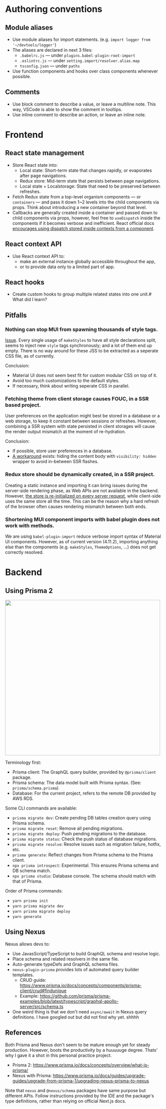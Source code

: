 # Authoring conventions

## Module aliases

- Use module aliases for import statements. (e.g. `import logger from '~/devtools/logger'`)
- The aliases are declared in next 3 files:
  - `.babelrc.js` — under `plugins.babel-plugin-root-import`
  - `.eslintrc.js` — under `setting.import/resolver.alias.map`
  - `tsconfig.json` — under `paths`
- Use function components and hooks over class components whenever possible.

## Comments

- Use block comment to describe a value, or leave a multiline note. This way, VSCode is able to show the comment in tooltips.
- Use inline comment to describe an action, or leave an inline note.

# Frontend

## React state management

- Store React state into:
  - Local state: Short-term state that changes rapidly, or evaporates after page navigations.
  - Redux store: Mid-term state that persists between page navigations.
  - Local state + Localstorage: State that need to be preserved between refreshes.
- Fetch Redux state from a top-level organism components &mdash; or `containers` &mdash;
  and pass it down 1~2 levels into the child components via props. Think about introducing
  a new container beyond that level.
- Callbacks are generally created inside a container and passed down to child components via props,
  however, feel free to `useDispatch` inside the components if it becomes verbose and inefficient.
  React official docs [encourages using dispatch stored inside contexts from a component](https://reactjs.org/docs/hooks-faq.html#how-to-avoid-passing-callbacks-down).

## React context API

- Use React context API to:
  - make an external instance globally accessible throughout the app,
  - or to provide data only to a limited part of app.

## React hooks

- Create custom hooks to group multiple related states into one unit.# What did I learn?

## Pitfalls

### Nothing can stop MUI from spawning thousands of style tags.

[Issue](https://github.com/mui-org/material-ui/issues/16543). Every single usage of `makeStyles` to have all style declarations split, seems to inject new `style` tags synchronously; and a lot of them end up empty. There is no way around for these JSS to be extracted as a seperate CSS file, as of currently.

Conclusion:

- Material UI does not seem best fit for custom modular CSS on top of it.
- Avoid too much customizations to the default styles.
- If necessary, think about writing seperate CSS in parallel.

### Fetching theme from client storage causes FOUC, in a SSR based project.

User preferences on the application might best be stored in a database or a web storage, to keep it constant between sessions or refreshes. However, combining a SSR system with state persisted in client storages will cause the render output mismatch at the moment of re-hydration.

Conclusion:

- If possible, store user preferences in a database.
- [A workaround](https://brianlovin.com/overthought/adding-dark-mode-with-next-js) exists: hiding the content body with `visibility: hidden` wrapper to avoid in-between SSR flashes.

### Redux store should be dynamically created, in a SSR project.

Creating a static instance and importing it can bring issues during the server-side rendering phase, as Web APIs are not available in the backend. However, [the store is re-initialized on every server request](https://github.com/vercel/next.js/tree/canary/examples/with-redux), while client-side uses the same store all the time. This can be the reason why a hard refresh of the browser often causes rendering mismatch between both ends.

### Shortening MUI component imports with babel plugin does not work with methods.

We are using `babel-plugin-import` reduce verbose import syntax of Material UI components. However, as of current version (4.11.2), importing anything else than the components (e.g. `makeStyles`, `ThemeOptions`, ...) does not get correctly resolved.

# Backend

## Using Prisma 2

<img src="https://i.imgur.com/FensWfo.png" width="500" />

Terminology first:

- Prisma client: The GraphQL query builder, provided by `@prisma/client` package.
- Prisma schema: The data model built with Prisma syntax. (See: `prisma/schema.prisma`)
- Database: For the current project, refers to the remote DB provided by AWS RDS.

Some CLI commands are available:

- `prisma migrate dev`: Create pending DB tables creation query using Prisma schema.
- `prisma migrate reset`: Remove all pending migrations.
- `prisma migrate deploy`: Push pending migrations to the database.
- `prisma migrate status`: Check the push status of database migrations.
- `prisma migrate resolve`: Resolve issues such as migration failure, hotfix, etc.
- `prisma generate`: Reflect changes from Prisma schema to the Prisma client.
- `npx prisma introspect`: Experimental. This ensures Prisma schema and DB schema match.
- `npx prisma studio`: Database console. The schema should match with that of Prisma.

Order of Prisma commands:

- `yarn prisma init`
- `yarn prisma migrate dev`
- `yarn prisma migrate deploy`
- `yarn generate`

## Using Nexus

Nexus allows devs to:

- Use JavasScript/TypeScript to build GraphQL schema and resolve logic.
- Place schema and related resolvers in the same file.
- Auto-generate typeDefs and GraphQL schema files.
- `nexus-plugin-prisma` provides lots of automated query builder templates.
  - CRUD guide: https://www.prisma.io/docs/concepts/components/prisma-client/crud#findunique
  - Example: https://github.com/prisma/prisma-examples/blob/latest/typescript/graphql-apollo-server/src/schema.ts
- One weird thing is that we don't need `async/await` in Nexus query definitions.
  I have googled out but did not find why yet. shhhh

## References

Both Prisma and Nexus don't seem to be mature enough yet for steady production. However, boots the productivity by a huuuuuge degree. Thats' why I gave it a shot in this personal practice project.

- Prisma 2: https://www.prisma.io/docs/concepts/overview/what-is-prisma/
- Nexus with Prisma: https://www.prisma.io/docs/guides/upgrade-guides/upgrade-from-prisma-1/upgrading-nexus-prisma-to-nexus

Note that `nexus` and `@nexus/schema` packages have same purpose but different APIs. Follow instructions provided by the IDE and the package's type definitions, rather than relying on official Next.js docs.
